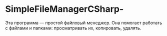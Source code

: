 # SimpleFileManagerCSharp-
Эта программа — простой файловый менеджер. Она помогает работать с файлами и папками: просматривать их, копировать, удалять.
